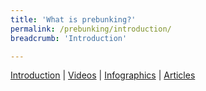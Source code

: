 ```yaml
---
title: 'What is prebunking?'
permalink: /prebunking/introduction/
breadcrumb: 'Introduction'

---
```


[Introduction](/prebunking/introduction/)  |   [Videos](/prebunking/videos/)  |  [Infographics](/prebunking/posters/)  |  [Articles](/prebunking/writeups/) 

